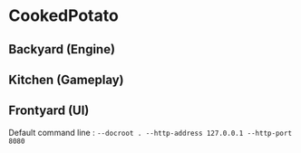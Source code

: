 # CookedPotato
## Backyard (Engine)
## Kitchen (Gameplay)
## Frontyard (UI)
Default command line : `--docroot . --http-address 127.0.0.1 --http-port 8080`
